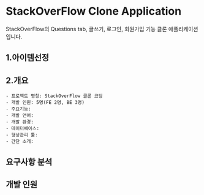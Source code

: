 # StackOverFlow Clone Application

StackOverFlow의 Questions tab, 글쓰기, 로그인, 회원가입 기능 클론 애플리케이션 입니다.

## 1.아이템선정



## 2.개요
    - 프로젝트 명칭: StackOverFlow 클론 코딩
    - 개발 인원: 5명(FE 2명, BE 3명)
    - 주요기능: 
    - 개발 언어:
    - 개발 환경:
    - 데이터베이스:
    - 형상관리 툴:
    - 간단 소개: 

## 요구사항 분석 


## 개발 인원

